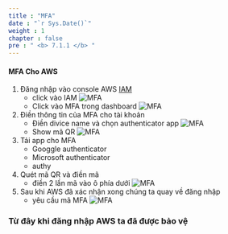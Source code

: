 ```yaml
---
title : "MFA"
date : "`r Sys.Date()`"
weight : 1
chapter : false
pre : " <b> 7.1.1 </b> "
---
```


#### MFA Cho AWS
1. Đăng nhập vào console AWS [IAM](https://console.aws.amazon.com/)
    + click vào IAM ![MFA](/images/1.account/001-taikhoan.png)
    + Click vào MFA trong dashboard ![MFA](/images/1.account/MFA-taikhoan2.png)
2. Điền thông tin của MFA cho tài khoản
    + Điền divice name và chọn authenticator app ![MFA](/images/1.account/MFA-taikhoan3.png)
    + Show mã QR ![MFA](/images/1.account/MFA-taikhoan4.png)
3. Tải app cho MFA
    + Googgle authenticator
    + Microsoft authenticator
    + authy
4. Quét mã QR và điền mã
    + điền 2 lần mã vào ô phía dưới ![MFA](/images/1.account/MFA-taikhoan5.png)
5. Sau khi AWS đã xác nhận xong chúng ta quay về đăng nhập
    + yêu cầu mã MFA ![MFA](/images/1.account/MFA-taikhoan6.png)
### Từ đây khi đăng nhập AWS ta đã được bảo vệ 